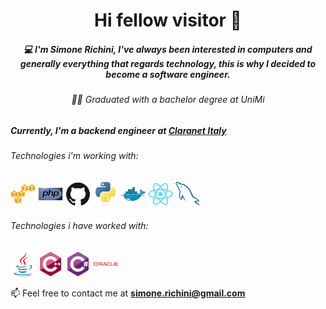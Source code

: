<h1 align="center">Hi fellow visitor 👋</h1>
<h5 align="center">💻 I'm Simone Richini, I've always been interested in computers and generally everything that regards technology, this is why I decided to become a software engineer.</h3>
<h6 align="center">👨‍🎓 Graduated with a bachelor degree at UniMi</h3>

<h5 align="left">Currently, I'm a backend engineer at <a href="https://www.claranet.it/">Claranet Italy</a></h3>

<h6 align="left">Technologies i'm working with:</h3>

<p align="left">
    <img src="https://raw.githubusercontent.com/izumin5210/emojipack-for-devicon/master/png/amazonwebservices.png" alt="aws" width="40" height="40"/>
    <img src="https://raw.githubusercontent.com/izumin5210/emojipack-for-devicon/master/png/php.png" alt="aws" width="40" height="40"/>
    <img src="https://raw.githubusercontent.com/izumin5210/emojipack-for-devicon/master/png/github.png" alt="aws" width="40" height="40"/>
    <img src="https://raw.githubusercontent.com/izumin5210/emojipack-for-devicon/master/png/python.png" alt="aws" width="40" height="40"/>
    <img src="https://raw.githubusercontent.com/izumin5210/emojipack-for-devicon/master/png/docker.png" alt="aws" width="40" height="40"/>
    <img src="https://raw.githubusercontent.com/izumin5210/emojipack-for-devicon/master/png/react.png" alt="aws" width="40" height="40"/>
    <img src="https://raw.githubusercontent.com/izumin5210/emojipack-for-devicon/master/png/mysql.png" alt="aws" width="40" height="40"/>
</p>

<h6 align="left">Technologies i have worked with:</h3>
<p align="left">
    <img src="https://raw.githubusercontent.com/izumin5210/emojipack-for-devicon/master/png/java.png" alt="aws" width="40" height="40"/>
    <img src="https://raw.githubusercontent.com/izumin5210/emojipack-for-devicon/master/png/cplusplus.png" alt="aws" width="40" height="40"/>
    <img src="https://raw.githubusercontent.com/izumin5210/emojipack-for-devicon/master/png/csharp.png" alt="aws" width="40" height="40"/>
    <img src="https://raw.githubusercontent.com/izumin5210/emojipack-for-devicon/master/png/oracle.png" alt="aws" width="40" height="40"/>
</p>

📫 Feel free to contact me at **simone.richini@gmail.com**
